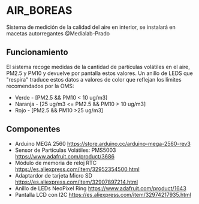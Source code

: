 # AIR_BOREAS

Sistema de medición de la calidad del aire en interior, se instalará en macetas autorregantes @Medialab-Prado

## Funcionamiento

El sistema recoge medidas de la cantidad de partículas volátiles en el aire, PM2.5 y PM10 y devuelve por pantalla estos valores. Un anillo de LEDS que "respira" traduce estos datos a valores de color que reflejan los límites recomendados por la OMS: 

- Verde - [PM2.5 && PM10 < 10 ug/m3]
- Naranja - [25 ug/m3 <= PM2.5 && PM10 > 10 ug/m3]
- Rojo - [PM2.5 && PM10 >25  ug/m3]



## Componentes

- Arduino MEGA 2560 
  https://store.arduino.cc/arduino-mega-2560-rev3
- Sensor de Partículas Volátiles: PMS5003
  https://www.adafruit.com/product/3686
- Módulo de memoria de reloj RTC
  https://es.aliexpress.com/item/32952354500.html
- Adaptardor de tarjeta Micro SD
  https://es.aliexpress.com/item/32907897214.html
- Anillo de LEDs NeoPixel Ring
  https://www.adafruit.com/product/1643
- Pantalla LCD con I2C
  https://es.aliexpress.com/item/32974217935.html
